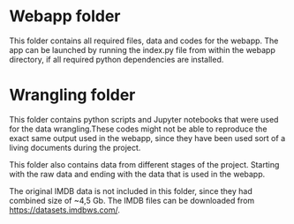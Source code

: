# Webapp folder
This folder contains all required files, data and codes for the webapp.
The app can be launched by running the index.py file from within the webapp directory, if all required python dependencies are installed.

# Wrangling folder
This folder contains python scripts and Jupyter notebooks that were used for the data wrangling.These codes might not be able to reproduce the exact same output used in the webapp, since they have been used sort of a living documents during the project.

This folder also contains data from different stages of the project. Starting with the raw data and ending with the data that is used in the webapp.

The original IMDB data is not included in this folder, since they had combined size of ~4,5 Gb. The IMDB files can be downloaded from https://datasets.imdbws.com/.
